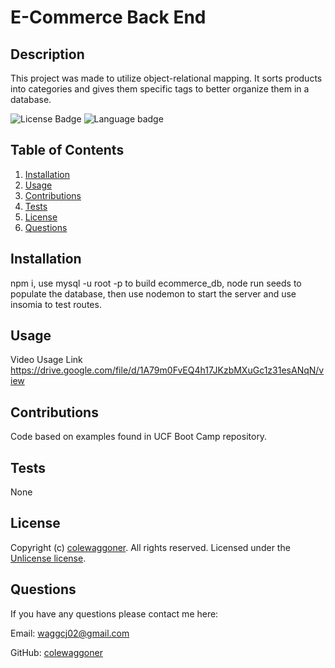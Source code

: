 
  # E-Commerce Back End


  ## Description
  This project was made to utilize object-relational mapping. It sorts products into categories and gives them specific tags to better organize them in a database.

  ![License Badge](https://img.shields.io/badge/license-Unlicense-success?style=flat)
  ![Language badge](https://img.shields.io/github/languages/top/colewaggoner/E-Commerce)
  
  
  ## Table of Contents
  1. [Installation](#installation)
  2. [Usage](#usage)
  3. [Contributions](#contributions)
  4. [Tests](#tests)
  5. [License](#license)
  6. [Questions](#questions)
  
  
  ## Installation
  npm i, use mysql -u root -p to build ecommerce_db, node run seeds to populate the database, then use nodemon to start the server and use insomia to test routes.
  
  
  ## Usage
  Video Usage Link
  https://drive.google.com/file/d/1A79m0FvEQ4h17JKzbMXuGc1z31esANqN/view
  
  
  ## Contributions
  Code based on examples found in UCF Boot Camp repository.
  
  
  ## Tests
  None
  

  ## License
  Copyright (c) [colewaggoner](https://github.com/colewaggoner). All rights reserved. 
  Licensed under the [Unlicense license](https://choosealicense.com/licenses/unlicense/).
  
  
  ## Questions
  If you have any questions please contact me here:
  
Email: waggcj02@gmail.com
  
GitHub: [colewaggoner](https://github.com/colewaggoner)